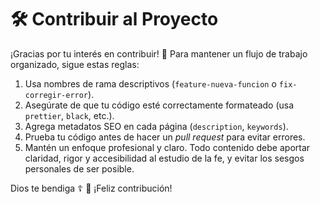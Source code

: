 # 🛠️ Contribuir al Proyecto

¡Gracias por tu interés en contribuir! 🙌 Para mantener un flujo de trabajo organizado, sigue estas reglas:

1. Usa nombres de rama descriptivos (`feature-nueva-funcion` o `fix-corregir-error`).
2. Asegúrate de que tu código esté correctamente formateado (usa `prettier`, `black`, etc.).
3. Agrega metadatos SEO en cada página (`description`, `keywords`).
4. Prueba tu código antes de hacer un *pull request* para evitar errores.
5. Mantén un enfoque profesional y claro. Todo contenido debe aportar claridad, rigor y accesibilidad al estudio de la fe, y evitar los sesgos personales de ser posible.

Dios te bendiga ☦️
🚀 ¡Feliz contribución!

